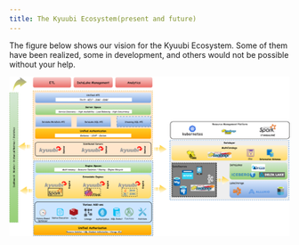 ```yaml
---
title: The Kyuubi Ecosystem(present and future)
---
```

<!---
  Licensed under the Apache License, Version 2.0 (the "License");
  you may not use this file except in compliance with the License.
  You may obtain a copy of the License at

   http://www.apache.org/licenses/LICENSE-2.0

  Unless required by applicable law or agreed to in writing, software
  distributed under the License is distributed on an "AS IS" BASIS,
  WITHOUT WARRANTIES OR CONDITIONS OF ANY KIND, either express or implied.
  See the License for the specific language governing permissions and
  limitations under the License. See accompanying LICENSE file.
-->

The figure below shows our vision for the Kyuubi Ecosystem. Some of them have been realized, some in development, and others would not be possible without your help.

<img src="kyuubi_ecosystem.png" title="kyuubi ecosystem" width="700px">